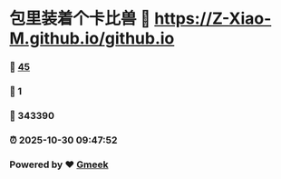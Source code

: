 # 包里装着个卡比兽 :link: https://Z-Xiao-M.github.io/github.io 
### :page_facing_up: [45](https://Z-Xiao-M.github.io/github.io/tag.html) 
### :speech_balloon: 1 
### :hibiscus: 343390 
### :alarm_clock: 2025-10-30 09:47:52 
### Powered by :heart: [Gmeek](https://github.com/Meekdai/Gmeek)
